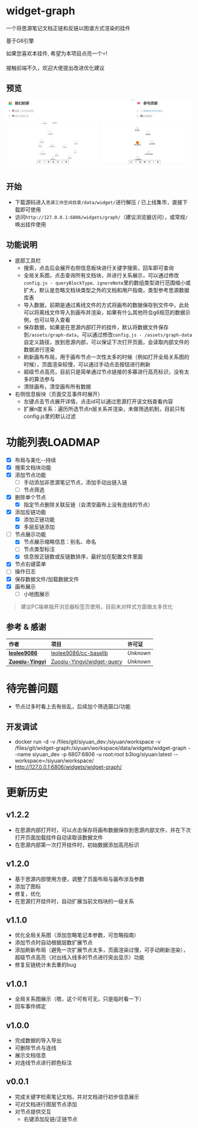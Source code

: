
# widget-graph

一个将思源笔记文档正链和反链以图谱方式渲染的挂件

基于G6引擎

如果您喜欢本挂件, 希望为本项目点亮一个⭐!

接触前端不久，欢迎大佬提出改进优化建议

## 预览

![preview-relative](./preview.png)

## 开始

- 下载源码进入`思源工作空间目录/data/widget/`进行解压 / 已上线集市，直接下载即可使用
- 访问`http://127.0.0.1:6806/widgets/graph/`（建议浏览器访问），或常规`/`唤出挂件使用

## 功能说明

- 底部工具栏
  - 搜索，点击后会展开右侧信息板块进行关键字搜索，回车即可查询
  - 全局关系图，点击查询所有文档块，并进行关系展示，可以通过修改`config.js - queryBlockType、ignoreNote`里的数组类型进行范围缩小或扩大，默认是忽略文档块类型之外的文档和用户指南，类型参考思源数据库表
  - 导入数据，前期是通过离线文件的方式将画布的数据保存到文件中，此处可以将离线文件导入到画布并渲染，如果有什么其他符合g6规范的数据示例，也可以导入查看
  - 保存数据，如果是在思源内部打开的挂件，默认将数据文件保存到`/assets/graph-data`，可以通过修改`config.js - /assets/graph-data`自定义路径，放到思源内部，可以保证下次打开页面，会读取内部文件的数据进行渲染
  - 刷新画布布局，用于画布节点一次性太多的时候（例如打开全局关系图的时候），页面渲染较慢，可以通过手动点击按钮进行刷新
  - 超级节点高亮，目前只是简单通过节点链接的多寡进行高亮标识，没有太多的算法参与
  - 清除画布，清空画布所有数据
- 右侧信息板块（页面交互事件时展开）
  - 左键点击节点展开详情，点击id可以通过思源打开该文档查看内容
  - 扩展n度关系：遍历所选节点n层关系并渲染，未做筛选机制，目前只有config.js里的默认过滤



# 功能列表LOADMAP

- [x] 布局与美化--持续
- [x] 搜索文档块功能
- [x] 添加节点功能
  - [ ] 手动添加非思源笔记节点，添加手动出链入链
  - [ ] 节点筛选
- [x] 删除单个节点
  - [x] 指定节点删除关联反链（会清空画布上没有连线的节点）
- [x] 添加反链功能
  - [x] 添加正链功能
  - [x] 多层反链添加
- [ ] 节点展示功能
  - [x] 节点展示缩略信息：别名、命名
  - [ ] 节点类型标注
  - [x] 信息按正链数或反链数排序，最好加在配置文件里面
- [x] 节点右键菜单
- [ ] 操作日志
- [x] 保存数据文件/加载数据文件
- [x] 画布展示
  - [ ] 小地图展示

> 建议PC端单独开浏览器标签页使用，目前未对样式方面做太多优化

## 参考 & 感谢

|作者|项目|许可证|
| :------------------------------------------------------| :------------------------------------------------------------------| :------------|
|**[leolee9086](https://github.com/leolee9086)**|[leolee9086/cc-baselib](https://github.com/leolee9086/cc-baselib)|*Unknown*|
|**[Zuoqiu-Yingyi](https://github.com/Zuoqiu-Yingyi)**|[Zuoqiu-Yingyi/widget-query](https://github.com/Zuoqiu-Yingyi/widget-query)|*Unknown*|

# 待完善问题

- 节点过多时看上去有些乱，后续加个筛选窗口/功能


## 开发调试

- docker run -d -v /files/git/siyuan_dev:/siyuan/workspace -v /files/git/widget-graph:/siyuan/workspace/data/widgets/widget-graph  --name siyuan_dev -p 6807:6806 -u root:root b3log/siyuan:latest --workspace=/siyuan/workspace/
- http://127.0.0.1:6806/widgets/widget-graph/


# 更新历史

## v1.2.2

- 在思源内部打开时，可以点击保存将画布数据保存到思源内部文件，并在下次打开页面加载挂件自动读取该数据文件
- 在思源内部第一次打开挂件时，初始数据添加高亮标识

## v1.2.0

- 基于思源内部使用方便，调整了页面布局与画布涉及参数
- 添加了图标
- 修复，优化
- 在思源打开挂件时，自动扩展当前文档块的一级关系

## v1.1.0

- 优化全局关系图（添加忽略笔记本参数，可忽略指南）
- 添加节点时自动根据层数扩展节点
- 添加刷新布局（避免一次扩展节点太多，页面渲染过慢，可手动刷新渲染），超级节点高亮（对出线入线多的节点进行突出显示）功能
- 修复反链统计未去重的bug

## v1.0.1

- 全局关系图展示（嗯，这个可有可无，只是临时看一下）
- 回车事件绑定

## v1.0.0

- 完成数据的导入导出
- 可删除节点与连线
- 展示文档信息
- 对连线节点进行颜色标注

## v0.0.1

- 完成关键字检索笔记文档，并对文档进行初步信息展示
- 可对文档进行图层节点添加
- 对节点提供交互
  - 右键添加反链/正链节点
